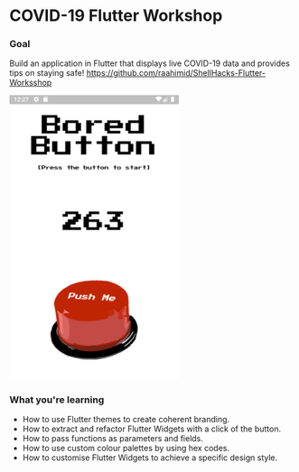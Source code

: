 # COVID-19 Flutter Workshop

### Goal

Build an application in Flutter that displays live COVID-19 data and provides tips on staying safe!
https://github.com/raahimid/ShellHacks-Flutter-Worksshop

<img src="https://github.com/raahimid/Flutter-Projects/blob/master/images/FlutterMockup.png" width="300">


### What you're learning

*  How to use Flutter themes to create coherent branding.
*  How to extract and refactor Flutter Widgets with a click of the button.
*  How to pass functions as parameters and fields.
*  How to use custom colour palettes by using hex codes.
*  How to customise Flutter Widgets to achieve a specific design style.
